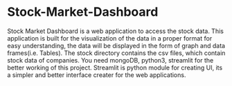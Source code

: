# Stock-Market-Dashboard
Stock Market Dashboard is a web application to access the stock data.
This application is built for the visualization of the data in a proper format for easy understanding,
the data will be displayed in the form of graph and data frames(i.e. Tables).
The stock directory contains the csv files, which contain stock data of companies.
You need mongoDB, python3, streamlit for the better working of this project.
Streamlit is python module for creating UI, its a simpler and better interface creater for the web applications.

